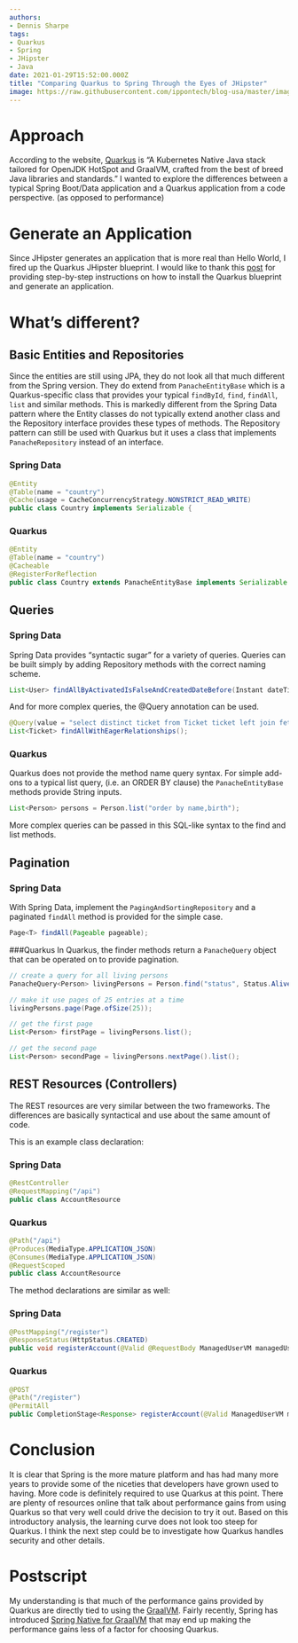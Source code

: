```yaml
---
authors:
- Dennis Sharpe
tags:
- Quarkus
- Spring
- JHipster
- Java
date: 2021-01-29T15:52:00.000Z
title: "Comparing Quarkus to Spring Through the Eyes of JHipster"
image: https://raw.githubusercontent.com/ippontech/blog-usa/master/images/2021/01/quarkus-main.png
---
```

# Approach
According to the website, [Quarkus](https://quarkus.io/) is “A Kubernetes Native Java stack tailored for OpenJDK HotSpot and GraalVM, crafted from the best of breed Java libraries and standards.” I wanted to explore the differences between a typical Spring Boot/Data application and a Quarkus application from a code perspective. (as opposed to performance) 


# Generate an Application
Since JHipster generates an application that is more real than Hello World, I fired up the Quarkus JHipster blueprint. I would like to thank this [post](https://medium.com/quarkify/generate-quarkus-project-with-jhipster-bff4edecb815) for providing step-by-step instructions on how to install the Quarkus blueprint and generate an application.


# What’s different?
## Basic Entities and Repositories
Since the entities are still using JPA, they do not look all that much different from the Spring version. They do extend from `PanacheEntityBase` which is a Quarkus-specific class that provides your typical `findById`, `find`, `findAll`, `list` and similar methods. This is markedly different from the Spring Data pattern where the Entity classes do not typically extend another class and the Repository interface provides these types of methods. The Repository pattern can still be used with Quarkus but it uses a class that implements `PanacheRepository` instead of an interface.

### Spring Data
```java
@Entity
@Table(name = "country")
@Cache(usage = CacheConcurrencyStrategy.NONSTRICT_READ_WRITE)
public class Country implements Serializable {
```
### Quarkus
```java
@Entity
@Table(name = "country")
@Cacheable
@RegisterForReflection
public class Country extends PanacheEntityBase implements Serializable 
```

## Queries
### Spring Data
Spring Data provides “syntactic sugar” for a variety of queries. Queries can be built simply by adding Repository methods with the correct naming scheme.
```java
List<User> findAllByActivatedIsFalseAndCreatedDateBefore(Instant dateTime)
```
And for more complex queries, the @Query annotation can be used.
```java
@Query(value = "select distinct ticket from Ticket ticket left join fetch ticket.labels")
List<Ticket> findAllWithEagerRelationships();
```
### Quarkus
Quarkus does not provide the method name query syntax. For simple add-ons to a typical list query, (i.e. an ORDER BY clause) the `PanacheEntityBase` methods provide String inputs.
```java
List<Person> persons = Person.list("order by name,birth");
```
More complex queries can be passed in this SQL-like syntax to the find and list methods.

## Pagination
### Spring Data
With Spring Data, implement the `PagingAndSortingRepository` and a paginated `findAll` method is provided for the simple case.
```java
Page<T> findAll(Pageable pageable);
```
###Quarkus
In Quarkus, the finder methods return a `PanacheQuery` object that can be operated on to provide pagination.
```java
// create a query for all living persons
PanacheQuery<Person> livingPersons = Person.find("status", Status.Alive);

// make it use pages of 25 entries at a time
livingPersons.page(Page.ofSize(25));

// get the first page
List<Person> firstPage = livingPersons.list();

// get the second page
List<Person> secondPage = livingPersons.nextPage().list();
```

## REST Resources (Controllers)
The REST resources are very similar between the two frameworks. The differences are basically syntactical and use about the same amount of code.

This is an example class declaration:
### Spring Data
```java
@RestController
@RequestMapping("/api")
public class AccountResource
```
### Quarkus
```java
@Path("/api")
@Produces(MediaType.APPLICATION_JSON)
@Consumes(MediaType.APPLICATION_JSON)
@RequestScoped
public class AccountResource
```

The method declarations are similar as well:
### Spring Data
```java
@PostMapping("/register")
@ResponseStatus(HttpStatus.CREATED)
public void registerAccount(@Valid @RequestBody ManagedUserVM managedUserVM)
```
### Quarkus
```java
@POST
@Path("/register")
@PermitAll
public CompletionStage<Response> registerAccount(@Valid ManagedUserVM managedUserVM)
```

# Conclusion
It is clear that Spring is the more mature platform and has had many more years to provide some of the niceties that developers have grown used to having. More code is definitely required to use Quarkus at this point. There are plenty of resources online that talk about performance gains from using Quarkus so that very well could drive the decision to try it out. Based on this introductory analysis, the learning curve does not look too steep for Quarkus. I think the next step could be to investigate how Quarkus handles security and other details.

# Postscript
My understanding is that much of the performance gains provided by Quarkus are directly tied to using the [GraalVM](https://www.graalvm.org/). Fairly recently, Spring has introduced [Spring Native for GraalVM](https://github.com/spring-projects-experimental/spring-native/releases/tag/0.8.3) that may end up making the performance gains less of a factor for choosing Quarkus.

